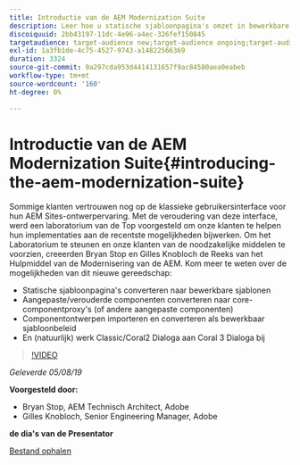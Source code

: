 ```yaml
---
title: Introductie van de AEM Modernization Suite
description: Leer hoe u statische sjabloonpagina's omzet in bewerkbare sjablonen. Leer hoe u aangepaste of verouderde componenten kunt converteren naar Core Component Proxies en meer.
discoiquuid: 2bb43197-11dc-4e96-a4ec-326fef150845
targetaudience: target-audience new;target-audience ongoing;target-audience upgrader
exl-id: 1a3fb1de-4c75-4527-9743-a14822566369
duration: 3324
source-git-commit: 9a297cda953d4414131657f9ac84580aea0eabeb
workflow-type: tm+mt
source-wordcount: '160'
ht-degree: 0%

---
```


# Introductie van de AEM Modernization Suite{#introducing-the-aem-modernization-suite}

Sommige klanten vertrouwen nog op de klassieke gebruikersinterface voor hun AEM Sites-ontwerpervaring. Met de veroudering van deze interface, werd een laboratorium van de Top voorgesteld om onze klanten te helpen hun implementaties aan de recentste mogelijkheden bijwerken. Om het Laboratorium te steunen en onze klanten van de noodzakelijke middelen te voorzien, creeerden Bryan Stop en Gilles Knobloch de Reeks van het Hulpmiddel van de Modernisering van de AEM.  Kom meer te weten over de mogelijkheden van dit nieuwe gereedschap:

* Statische sjabloonpagina&#39;s converteren naar bewerkbare sjablonen
* Aangepaste/verouderde componenten converteren naar core-componentproxy&#39;s (of andere aangepaste componenten)
* Componentontwerpen importeren en converteren als bewerkbaar sjabloonbeleid
* En (natuurlijk) werk Classic/Coral2 Dialoga aan Coral 3 Dialoga bij

>[!VIDEO](https://video.tv.adobe.com/v/27322?quality=9)

*Geleverde 05/08/19*

**Voorgesteld door:**

* Bryan Stop, AEM Technisch Architect, Adobe
* Gilles Knobloch, Senior Engineering Manager, Adobe

**de dia&#39;s van de Presentator**

[Bestand ophalen](assets/modernization-toolsaemgems.pdf)

